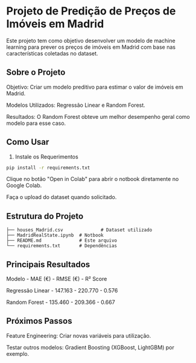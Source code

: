 # Projeto de Predição de Preços de Imóveis em Madrid

Este projeto tem como objetivo desenvolver um modelo de machine learning para prever os preços de imóveis em Madrid com base nas características coletadas no dataset.

## Sobre o Projeto

Objetivo: Criar um modelo preditivo para estimar o valor de imóveis em Madrid.

Modelos Utilizados: Regressão Linear e Random Forest.

Resultados: O Random Forest obteve um melhor desempenho geral como modelo para esse caso.

## Como Usar

1) Instale os Requerimentos

```bash
pip install -r requirements.txt
```

Clique no botão "Open in Colab"  para abrir o notbook diretamente no Google Colab.

Faça o upload do dataset quando solicitado.

## Estrutura do Projeto

```
├── houses_Madrid.csv              # Dataset utilizado
├── MadridRealState.ipynb  # Notbook
├── README.md              # Este arquivo
└── requirements.txt       # Dependências
```

## Principais Resultados
Modelo -	           MAE (€) -	RMSE (€) -	R² Score

Regressão Linear -	 147.163 -	220.770 -	  0.576

Random Forest	 -    135.460	- 209.366 -	  0.667

## Próximos Passos

Feature Engineering: Criar novas variáveis para utilização.

Testar outros modelos: Gradient Boosting (XGBoost, LightGBM) por exemplo.
